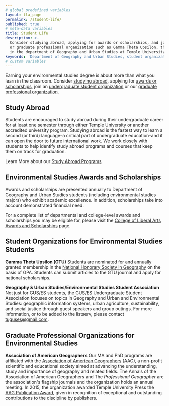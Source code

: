 ```yaml
---
# global predefined variables
layout: tla_page
permalink: /student-life/
published: true
# meta-data variables
title: Student Life
description: >-
  Consider studying abroad, applying for awards or scholarships, and joining an undergraduate student organization
  or graduate professional organization such as Gamma Theta Upsilon, through the Environmental Studies program
  in the department of Geography and Urban Studies at Temple University's College of Liberal Arts.
keywords: 'Department of Geography and Urban Studies, student organizations, Environmental Studies scholarships, Environmental Studies awards, Gamma Theta Upsilon'
# custom variables
---
```

Earning your environmental studies degree is about more than what you learn in the classroom. Consider [studying abroad](#study-abroad), applying for [awards or scholarships](#environmental-studies-awards-and-scholarships), join an [undergraduate student organization](#student-organizations-for-environmental-studies-students) or our [graduate professional organization](#graduate-professional-organizations-for-environmental-studies).

## Study Abroad
Students are encouraged to study abroad during their undergraduate career for at least one semester through either Temple University or another accredited university program. Studying abroad is the fastest way to learn a second (or third) language–a critical part of undergraduate education–and it can open the door to future international work. We work closely with students to help identify study abroad programs and courses that keep them on track for graduation.

Learn More about our [Study Abroad Programs](https://studyabroad.temple.edu/programs)

## Environmental Studies Awards and Scholarships
Awards and scholarships are presented annually to Department of Geography and Urban Studies students (including environmental studies majors) who exhibit academic excellence. In addition, scholarships take into account demonstrated financial need.

For a complete list of departmental and college-level awards and scholarships you may be eligible for, please visit the [College of Liberal Arts Awards and Scholarships](https://liberalarts.temple.edu/about-us/resources/awards-and-scholarships?field_awards_department_nid=4591&field_awards_academics_class_value=All) page.

## Student Organizations for Environmental Studies Students
**Gamma Theta Upsilon (GTU)**
Students are nominated for and annually granted membership in the [National Honorary Society in Geography](https://gammathetaupsilon.org/) on the basis of GPA. Students can submit articles to the GTU journal and apply for national scholarships.

**Geography & Urban Studies/Environmental Studies Student Association**
Not just for GUS/ES students, the GUS/ES Undergraduate Student Association focuses on topics in Geography and Urban and Environmental Studies: geographic information systems, urban agriculture, sustainability, and social justice through guest speakers and group outings. For more information, or to be added to the listserv, please contact [tuguses@gmail.com](mailto:tuguses@gmail.com).

## Graduate Professional Organizations for Environmental Studies
**Association of American Geographers**
Our MA and PhD programs are affiliated with the [Association of American Geographers](http://www.aag.org/) (AAG), a non-profit scientific and educational society aimed at advancing the understanding, study and importance of geography and related fields. The Annals of the Association of American Geographers and The _Professional Geographer_ are the association's flagship journals and the organization holds an annual meeting. In 2015, the organization awarded Temple University Press the [AAG Publication Award](https://news.temple.edu/news/2015-12-08/awards-temple-university-press), given in recognition of exceptional and outstanding contributions to the discipline by publishers.
